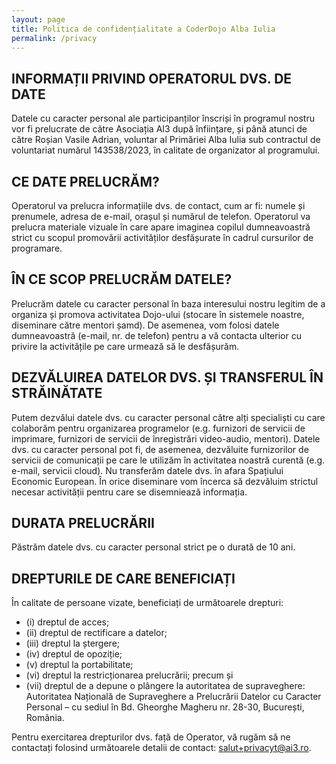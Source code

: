 ```yaml
---
layout: page
title: Politica de confidențialitate a CoderDojo Alba Iulia
permalink: /privacy
---
```


## INFORMAȚII PRIVIND OPERATORUL DVS. DE DATE
Datele cu caracter personal ale participanților înscriși în programul nostru vor fi prelucrate de către Asociația AI3 după înființare, 
și până atunci de către Roșian Vasile Adrian, voluntar al Primăriei Alba Iulia sub contractul de voluntariat numărul 143538/2023, 
în calitate de organizator al programului.

## CE DATE PRELUCRĂM?

Operatorul va prelucra informațiile dvs. de contact, cum ar fi: numele și prenumele, adresa de e-mail, orașul și numărul de telefon. 
Operatorul va prelucra materiale vizuale în care apare imaginea copilul dumneavoastră strict cu scopul promovării activităților 
desfășurate în cadrul cursurilor de programare.

## ÎN CE SCOP PRELUCRĂM DATELE?

Prelucrăm datele cu caracter personal în baza interesului nostru legitim de a organiza și promova  activitatea Dojo-ului 
(stocare în sistemele noastre, diseminare către mentori șamd). De asemenea, vom folosi datele dumneavoastră 
(e-mail, nr. de telefon) pentru a vă contacta ulterior cu privire la activitățile pe care urmează să le desfășurăm.

## DEZVĂLUIREA DATELOR DVS. ȘI TRANSFERUL ÎN STRĂINĂTATE

Putem dezvălui datele dvs. cu caracter personal către alți specialiști cu care colaborăm pentru organizarea programelor 
(e.g. furnizori de servicii de imprimare, furnizori de servicii de înregistrări video-audio, mentori). Datele dvs. cu caracter personal 
pot fi, de asemenea, dezvăluite furnizorilor de servicii de comunicații pe care le utilizăm în activitatea noastră 
curentă (e.g. e-mail, servicii cloud). Nu transferăm datele dvs. în afara Spațiului Economic European. În orice diseminare vom încerca
să dezvăluim strictul necesar activității pentru care se disemniează informația.

## DURATA PRELUCRĂRII
Păstrăm datele dvs. cu caracter personal strict pe o durată de 10 ani.

## DREPTURILE DE CARE BENEFICIAȚI
În calitate de persoane vizate, beneficiați de următoarele drepturi:
  - (i) dreptul de acces;
  - (ii) dreptul de rectificare a datelor;
  - (iii) dreptul la ștergere;
  - (iv) dreptul de opoziție;
  - (v) dreptul la portabilitate;
  - (vi) dreptul la restricționarea prelucrării; precum și
  - (vii) dreptul de a depune o plângere la autoritatea de supraveghere: Autoritatea Națională de Supraveghere a Prelucrării Datelor cu Caracter
    Personal – cu sediul în Bd. Gheorghe Magheru nr. 28-30, București, România.

Pentru exercitarea drepturilor dvs. față de Operator, vă rugăm să ne contactați folosind următoarele detalii de contact: salut+privacyt@ai3.ro.
